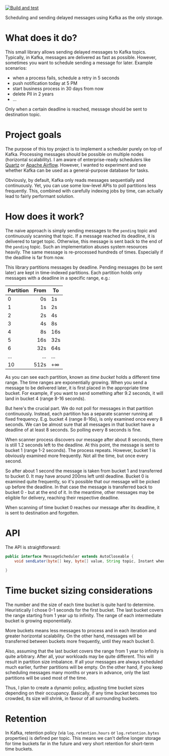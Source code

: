 [![Build and test](https://github.com/nurkiewicz/kafka-scheduler/actions/workflows/maven.yml/badge.svg)](https://github.com/nurkiewicz/kafka-scheduler/actions/workflows/maven.yml)

Scheduling and sending delayed messages using Kafka as the only storage.

# What does it do?

This small library allows sending delayed messages to Kafka topics.
Typically, in Kafka, messages are delivered as fast as possible.
However, sometimes you want to schedule sending a message for later.
Example scenarios:

* when a process fails, schedule a retry in 5 seconds
* push notification today at 5 PM
* start business process in 30 days from now
* delete PII in 2 years
* ...

Only when a certain deadline is reached, message should be sent to destination topic.

# Project goals

The purpose of this toy project is to implement a scheduler purely on top of Kafka.
Processing messages should be possible on multiple nodes (horizontal scalability).
I am aware of enterprise-ready schedulers like [Quartz](https://www.quartz-scheduler.org/) or [Apache Airflow](https://airflow.apache.org/).
However, I wanted to experiment and see whether Kafka can be used as a general-purpose database for tasks.

Obviously, by default, Kafka only reads messages sequentially and continuously. 
Yet, you can use some low-level APIs to poll partitions less frequently.
This, combined with carefully indexing jobs by time, can actually lead to fairly performant solution.

# How does it work?

The naive approach is simply sending messages to the `pending` topic and continuously scanning that topic.
If a message reached its deadline, it is delivered to target topic.
Otherwise, this message is sent back to the end of the `pending` topic.
Such an implementation abuses system resources heavily.
The same message is re-processed hundreds of times.
Especially if the deadline is far from now.

This library partitions messages by deadline.
Pending messages (to be sent later) are kept in time-indexed partitions.
Each partition holds only messages with a deadline in a specific range, e.g.:

| Partition | From | To  |
|-----------|-----:|-----|
| 0         |   0s | 1s  |
| 1         |   1s | 2s  |
| 2         |   2s | 4s  |
| 3         |   4s | 8s  |
| 4         |   8s | 16s |
| 5         |  16s | 32s |
| 6         |  32s | 64s |
| ...       |  ... | ... |
| 10        | 512s | +∞  |

As you can see each partition, known as *time bucket* holds a different time range.
The time ranges are exponentially growing.
When you send a message to be delivered later, it is first placed in the appropriate time bucket.
For example, if you want to send something after 9.2 seconds, it will land in bucket 4 (range 8-16 seconds).

But here's the crucial part.
We do not poll for messages in that partition continuously.
Instead, each partition has a separate scanner running at fixed frequency.
E.g. bucket 4 (range 8-16s), is only examined once every 8 seconds.
We can be almost sure that all messages in that bucket have a deadline of at least 8 seconds.
So polling every 8 seconds is fine.

When scanner process discovers our message after about 8 seconds, there is still 1.2 seconds left to the deadline.
At this point, the message is sent to bucket 1 (range 1-2 seconds).
The process repeats.
However, bucket 1 is obviously examined more frequently.
Not all the time, but once every second.

So after about 1 second the message is taken from bucket 1 and transferred to bucket 0.
It may have around 200ms left until deadline.
Bucket 0 is examined quite frequently, so it's possible that our message will be picked up before the deadline.
In that case the message is transferred back to bucket 0 - but at the end of it.
In the meantime, other messages may be eligible for delivery, reaching their respective deadline.

When scanning of time bucket 0 reaches our message after its deadline, it is sent to destination and forgotten.

# API

The API is straightforward:

```java
public interface MessageScheduler extends AutoCloseable {
	void sendLater(byte[] key, byte[] value, String topic, Instant when);
	
}
```

# Time bucket sizing considerations

The number and the size of each time bucket is quite hard to determine.
Heuristically I chose 0-1 seconds for the first bucket.
The last bucket covers the range starting from 1 year up to infinity.
The range of each intermediate bucket is growing exponentially.

More buckets means less messages to process and in each iteration and greater horizontal scalability.
On the other hand, messages will be transferred between buckets more frequently, until they reach bucket 0.

Also, assuming that the last bucket covers the range from 1 year to infinity is quite arbitrary.
After all, your workloads may be quite different.
This will result in partition size imbalance.
If all your messages are always scheduled much earlier, further partitions will be empty.
On the other hand, if you keep scheduling messages many months or years in advance, only the last partitions will be used most of the time.

Thus, I plan to create a dynamic policy, adjusting time bucket sizes depending on their occupancy.
Basically, if any time bucket becomes too crowded, its size will shrink, in favour of all surrounding buckets.

# Retention

In Kafka, retention policy (via `log.retention.hours` or `log.retention.bytes` properties) is defined per topic.
This means we can't define longer storage for time buckets far in the future and very short retention for short-term time buckets.